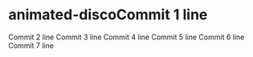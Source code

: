 # animated-discoCommit 1 line
Commit 2 line
Commit 3 line
Commit 4 line
Commit 5 line
Commit 6 line
Commit 7 line
